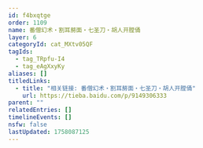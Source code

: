 ```yaml
---
id: f4bxqtge
order: 1109
name: 番僧幻术・割耳剺面・七圣刀・胡人开膛俑
layer: 6
categoryId: cat_MXtv05QF
tagIds:
  - tag_TRpfu-I4
  - tag_eAgXxyKy
aliases: []
titledLinks:
  - title: "相关链接: 番僧幻术・割耳剺面・七圣刀・胡人开膛俑"
    url: https://tieba.baidu.com/p/9149306333
parent: ""
relatedEntries: []
timelineEvents: []
nsfw: false
lastUpdated: 1758087125
---
```


